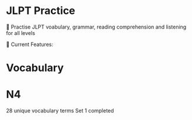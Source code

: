 # JLPT Practice

📝 Practise JLPT voabulary, grammar, reading comprehension and listening for all levels

🌟 Current Features:

# Vocabulary

# N4

28 unique vocabulary terms
Set 1 completed
